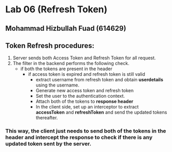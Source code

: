 # Lab 06 (Refresh Token)
## Mohammad Hizbullah Fuad (614629)
## Token Refresh procedures:
1. Server sends both Access Token and Refresh Token for all request.
2. The filter in the backend performs the following check.
    * if both the tokens are present in the header
        * if access token is expired and refresh token is still valid
            * extract username from refresh token and obtain **userdetails** using the username.
            * Generate new access token and refresh token
            * Set the user to the authentication context.
            * Attach both of the tokens to **response header**
            * In the client side, set up an interceptor to extract **accessToken** and **refreshToken** and send the updated tokens thereafter.
          

### This way, the client just needs to send both of the tokens in the header and intercept the response to check if there is any updated token sent by the server.

